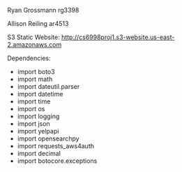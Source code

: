 Ryan Grossmann
rg3398

Allison Reiling
ar4513

S3 Static Website: http://cs6998proj1.s3-website.us-east-2.amazonaws.com

Dependencies:

* import boto3
* import math
* import dateutil.parser
* import datetime
* import time
* import os
* import logging
* import json
* import yelpapi
* import opensearchpy
* import requests_aws4auth
* import decimal
* import botocore.exceptions
